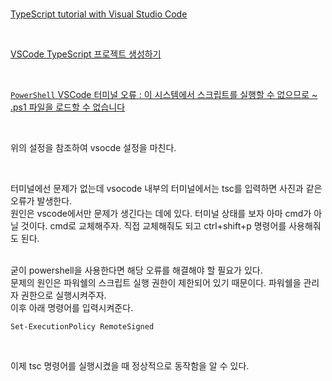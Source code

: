 <br>

[TypeScript tutorial with Visual Studio Code](https://code.visualstudio.com/docs/typescript/typescript-tutorial)

<br>

[VSCode TypeScript 프로젝트 생성하기](https://aerocode.net/303)

<br>

[`PowerShell` VSCode 터미널 오류 : 이 시스템에서 스크립트를 실행할 수 없으므로 ~ .ps1 파일을 로드할 수 없습니다](https://singa-korean.tistory.com/21)

<br>

위의 설정을 참조하여 vsocde 설정을 마친다.

<br>


터미널에선 문제가 없는데 vsocode 내부의 터미널에서는 tsc를 입력하면 사진과 같은 오류가 발생한다.
<br>
원인은 vscode에서만 문제가 생긴다는 데에 있다. 터미널 상태를 보자 아마 cmd가 아닐 것이다. cmd로 교체해주자. 직접 교체해줘도 되고 ctrl+shift+p 명령어를 사용해줘도 된다.

<br>
굳이 powershell을 사용한다면 해당 오류를 해결해야 할 필요가 있다.
<br>
문제의 원인은 파워쉘의 스크립트 실행 권한이 제한되어 있기 때문이다. 파워쉘을 관리자 권한으로 실행시켜주자.
<br>
이후 아래 명령어를 입력시켜준다.

<br>

`Set-ExecutionPolicy RemoteSigned`

<br>

이제 tsc 명령어를 실행시켰을 때 정상적으로 동작함을 알 수 있다.

<br>
